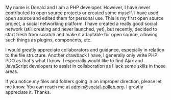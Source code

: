My name is Donald and I am a PHP developer. However, I have never contributed to open source projects or created some myself. I have used
open source and edited them for personal use. This is my first open source project, a social networking platform. I have created a really
good social network (still creating and never launched, yet), but recently, decided to start fresh from scratch and make it adaptable for
open source, allowing such things as plugins, components, etc.

I would greatly appreciate collaborators and guidance, especially in relation to the file structure. Another drawback I have, I generally
only write PHP PDO as that's what I know. I especially would like to find Ajax and JavaScript developers to assist in collaboration as I
lack some skills in those areas.

If you notice my files and folders going in an improper direction, please let me know. You can reach me at admin@social-collab.org. I
greatly appreciate it. Thanks.
